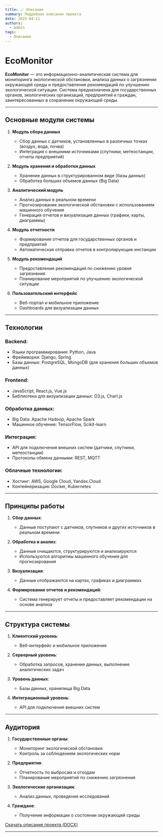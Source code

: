 ```yaml
---
title: 📈 Описание
summary: Подробное описание проекта
date: 2025-04-11
authors:
  - admin
tags:
  - Описание
---
```


# EcoMonitor

**EcoMonitor** — это информационно-аналитическая система для мониторинга экологической обстановки, анализа данных о загрязнении окружающей среды и предоставления рекомендаций по улучшению экологической ситуации. Система предназначена для государственных органов, экологических организаций, предприятий и граждан, заинтересованных в сохранении окружающей среды.

---

## Основные модули системы

1. **Модуль сбора данных**
   - Сбор данных с датчиков, установленных в различных точках (воздух, вода, почва)
   - Интеграция с внешними источниками (спутники, метеостанции, отчеты предприятий)

2. **Модуль хранения и обработки данных**
   - Хранение данных в структурированном виде (базы данных)
   - Обработка больших объемов данных (Big Data)

3. **Аналитический модуль**
   - Анализ данных в реальном времени
   - Прогнозирование экологической обстановки с использованием машинного обучения
   - Генерация отчетов и визуализация данных (графики, карты, диаграммы)

4. **Модуль отчетности**
   - Формирование отчетов для государственных органов и предприятий
   - Автоматическая отправка отчетов в контролирующие инстанции

5. **Модуль рекомендаций**
   - Предоставление рекомендаций по снижению уровня загрязнения
   - Планирование мероприятий по улучшению экологической ситуации

6. **Пользовательский интерфейс**
   - Веб-портал и мобильное приложение
   - Dashboards для визуализации данных

---

## Технологии

### Backend:
- Языки программирования: Python, Java
- Фреймворки: Django, Spring
- Базы данных: PostgreSQL, MongoDB (для хранения больших объемов данных)

### Frontend:
- JavaScript, React.js, Vue.js
- Библиотеки для визуализации данных: D3.js, Chart.js

### Обработка данных:
- Big Data: Apache Hadoop, Apache Spark
- Машинное обучение: TensorFlow, Scikit-learn

### Интеграция:
- API для подключения внешних систем (датчики, спутники, метеостанции)
- Протоколы обмена данными: REST, MQTT

### Облачные технологии:
- Хостинг: AWS, Google Cloud, Yandex.Cloud
- Контейнеризация: Docker, Kubernetes

---

## Принципы работы

1. **Сбор данных**:
   - Данные поступают с датчиков, спутников и других источников в реальном времени

2. **Обработка и анализ**:
   - Данные очищаются, структурируются и анализируются
   - Используются алгоритмы машинного обучения для прогнозирования

3. **Визуализация**:
   - Данные отображаются на картах, графиках и диаграммах

4. **Формирование отчетов и рекомендаций**:
   - Система генерирует отчеты и предоставляет рекомендации на основе анализа

---

## Структура системы

1. **Клиентский уровень**:
   - Веб-интерфейс и мобильное приложение

2. **Серверный уровень**:
   - Обработка запросов, хранение данных, выполнение аналитических задач

3. **Уровень данных**:
   - Базы данных, хранилища Big Data

4. **Интеграционный уровень**:
   - API для подключения внешних систем

---

## Аудитория

1. **Государственные органы**:
   - Мониторинг экологической обстановки
   - Контроль за соблюдением экологических норм

2. **Предприятия**:
   - Отчетность по выбросам и отходам
   - Планирование мероприятий по снижению загрязнения

3. **Экологические организации**:
   - Анализ данных, проведение исследований

4. **Граждане**:
   - Получение информации о состоянии окружающей среды

<a href="/files/пример_ИАС.docx" class="btn btn-primary" download>
  <i class="fas fa-download mr-2"></i>Скачать описание проекта (DOCX)
</a>

---
